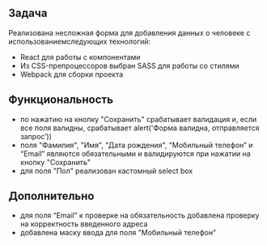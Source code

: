 ## Задача

Реализована несложная форма для добавления данных о человеке с использованиемследующих технологий:
- React для работы с компонентами
- Из CSS-препроцессоров выбран  SASS для работы со стилями
- Webpack для сборки проекта

## Функциональность

- по нажатию на кнопку "Сохранить" срабатывает валидация и, если все поля валидны, срабатывает alert('Форма валидна, отправляется запрос’))
- поля "Фамилия", "Имя", "Дата рождения", "Мобильный телефон” и “Email” являются
обязательными и валидируются при нажатии на кнопку "Сохранить"
- для поля "Пол" реализован кастомный select box

## Дополнительно

- для поля “Email” к проверке на обязательность добавлена проверку на корректность
введенного адреса
- добавлена маску ввода для поля "Мобильный телефон"

